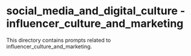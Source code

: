 # social_media_and_digital_culture - influencer_culture_and_marketing

This directory contains prompts related to influencer_culture_and_marketing.